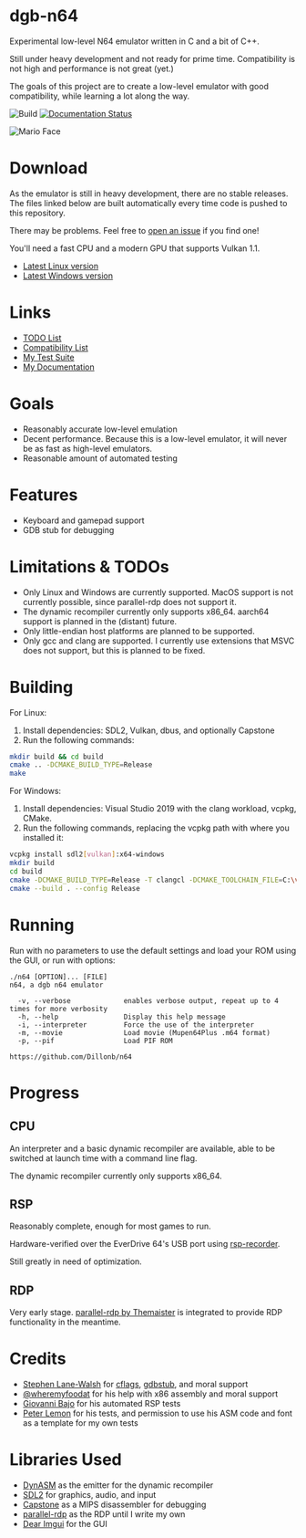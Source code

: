 # dgb-n64
Experimental low-level N64 emulator written in C and a bit of C++.

Still under heavy development and not ready for prime time. Compatibility is not high and performance is not great (yet.)

The goals of this project are to create a low-level emulator with good compatibility, while learning a lot along the way.

![Build](https://github.com/Dillonb/n64/workflows/Build/badge.svg)
[![Documentation Status](https://readthedocs.org/projects/n64/badge/?version=latest)](https://n64.readthedocs.io/?badge=latest)

![Mario Face](https://media.githubusercontent.com/media/Dillonb/n64/master/screenshots/mario.png)

# Download

As the emulator is still in heavy development, there are no stable releases. The files linked below are built automatically every time code is pushed to this repository.

There may be problems. Feel free to [open an issue](https://github.com/Dillonb/n64/issues/new) if you find one!

You'll need a fast CPU and a modern GPU that supports Vulkan 1.1.

- [Latest Linux version](https://nightly.link/Dillonb/n64/workflows/build/master/n64-linux.zip)
- [Latest Windows version](https://nightly.link/Dillonb/n64/workflows/build/master/n64-windows.zip)

# Links
- [TODO List](https://github.com/Dillonb/n64/projects/1)
- [Compatibility List](https://github.com/users/Dillonb/projects/1/views/1)
- [My Test Suite](https://github.com/dillonb/n64-tests)
- [My Documentation](https://n64.readthedocs.io/)

# Goals
- Reasonably accurate low-level emulation
- Decent performance. Because this is a low-level emulator, it will never be as fast as high-level emulators.
- Reasonable amount of automated testing
  
# Features
- Keyboard and gamepad support
- GDB stub for debugging

# Limitations & TODOs
- Only Linux and Windows are currently supported. MacOS support is not currently possible, since parallel-rdp does not support it.
- The dynamic recompiler currently only supports x86_64. aarch64 support is planned in the (distant) future.
- Only little-endian host platforms are planned to be supported.
- Only gcc and clang are supported. I currently use extensions that MSVC does not support, but this is planned to be fixed.

# Building
For Linux:

1. Install dependencies: SDL2, Vulkan, dbus, and optionally Capstone
2. Run the following commands:
```bash
mkdir build && cd build
cmake .. -DCMAKE_BUILD_TYPE=Release
make
```
For Windows:

1. Install dependencies: Visual Studio 2019 with the clang workload, vcpkg, CMake.
2. Run the following commands, replacing the vcpkg path with where you installed it:
```bash
vcpkg install sdl2[vulkan]:x64-windows
mkdir build
cd build
cmake -DCMAKE_BUILD_TYPE=Release -T clangcl -DCMAKE_TOOLCHAIN_FILE=C:\vcpkg\scripts\buildsystems\vcpkg.cmake ..
cmake --build . --config Release
```

# Running
Run with no parameters to use the default settings and load your ROM using the GUI, or run with options:

```
./n64 [OPTION]... [FILE]
n64, a dgb n64 emulator

  -v, --verbose             enables verbose output, repeat up to 4 times for more verbosity
  -h, --help                Display this help message
  -i, --interpreter         Force the use of the interpreter
  -m, --movie               Load movie (Mupen64Plus .m64 format)
  -p, --pif                 Load PIF ROM

https://github.com/Dillonb/n64
```

# Progress

## CPU
An interpreter and a basic dynamic recompiler are available, able to be switched at launch time with a command line flag.

The dynamic recompiler currently only supports x86_64.

## RSP
Reasonably complete, enough for most games to run.

Hardware-verified over the EverDrive 64's USB port using [rsp-recorder](https://github.com/dillonb/rsp-recorder).

Still greatly in need of optimization.

## RDP
Very early stage. [parallel-rdp by Themaister](https://github.com/Themaister/parallel-rdp) is integrated to provide RDP functionality in the meantime.

# Credits
- [Stephen Lane-Walsh](https://github.com/whobrokethebuild) for [cflags](https://github.com/whobrokethebuild/cflags), [gdbstub](https://github.com/WhoBrokeTheBuild/gdbstub), and moral support
- [@wheremyfoodat](https://github.com/wheremyfoodat) for his help with x86 assembly and moral support
- [Giovanni Bajo](https://github.com/rasky/) for his automated RSP tests
- [Peter Lemon](https://github.com/peterlemon/) for his tests, and permission to use his ASM code and font as a template for my own tests

# Libraries Used
- [DynASM](https://luajit.org/dynasm.html) as the emitter for the dynamic recompiler
- [SDL2](https://www.libsdl.org/) for graphics, audio, and input
- [Capstone](http://www.capstone-engine.org/) as a MIPS disassembler for debugging
- [parallel-rdp](https://github.com/Themaister/parallel-rdp) as the RDP until I write my own
- [Dear Imgui](https://github.com/ocornut/imgui) for the GUI
